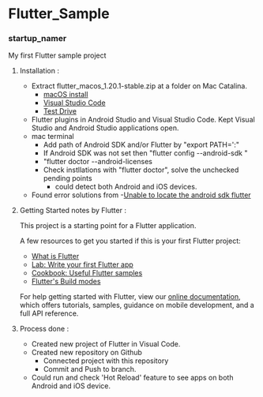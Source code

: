# Flutter_Sample

### startup_namer 

My first Flutter sample project 
1) Installation : 
    * Extract flutter_macos_1.20.1-stable.zip at a folder on Mac Catalina.
        - [macOS install](https://flutter.dev/docs/get-started/install/macos#update-your-path)
        - [Visual Studio Code](https://flutter.dev/docs/development/tools/vs-code)
        - [Test Drive](https://flutter.dev/docs/get-started/test-drive?tab=androidstudio#create-app)
    * Flutter plugins in Android Studio and Visual Studio Code. Kept Visual Studio and Android Studio applications open.
    * mac terminal
        * Add path of Android SDK and/or Flutter by "export PATH='<both paths>:<existing paths>"
        * If Android SDK was not set then "flutter config --android-sdk <sdk path>"
        * "flutter doctor --android-licenses
        * Check instllations with "flutter doctor", solve the unchecked pending points
            * could detect both Android and iOS devices.
    * Found error solutions from
        -[Unable to locate the android sdk flutter](https://stackoverflow.com/a/55500124/2641380)

2) Getting Started notes by Flutter :

    This project is a starting point for a Flutter application.

    A few resources to get you started if this is your first Flutter project:

    - [What is Flutter](https://flutter.dev/docs/resources/technical-overview)
    - [Lab: Write your first Flutter app](https://flutter.dev/docs/get-started/codelab)
    - [Cookbook: Useful Flutter samples](https://flutter.dev/docs/cookbook)
    - [Flutter's Build modes](https://flutter.dev/docs/testing/build-modes)

    For help getting started with Flutter, view our
    [online documentation](https://flutter.dev/docs), which offers tutorials,
    samples, guidance on mobile development, and a full API reference.

3) Process done :
    * Created new project of Flutter in Visual Code.
    * Created new repository on Github
        * Connected project with this repository
        * Commit and Push to <master> branch.
    * Could run and check 'Hot Reload' feature to see apps on both Android and iOS device.